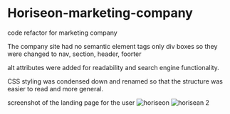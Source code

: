 # Horiseon-marketing-company
code refactor for marketing company

The company site had no semantic element tags only div boxes so they were changed to nav, section, header, foorter

alt attributes were added for readability and search engine functionality.

CSS styling was condensed down and renamed so that the structure was easier to read and more general.

screenshot of the landing page for the user
![horiseon](https://user-images.githubusercontent.com/110278837/185309692-77b3685f-44e9-4bdc-b630-66699dc1a528.png)
![horisean 2](https://user-images.githubusercontent.com/110278837/185309841-0046425f-b392-435c-ab36-8e1de0c060da.png)
